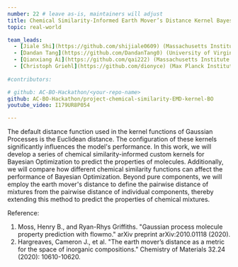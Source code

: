 ```yaml
---
number: 22 # leave as-is, maintainers will adjust
title: Chemical Similarity-Informed Earth Mover’s Distance Kernel Bayesian Optimization for Predicting the Properties of Molecules and Molecular Mixtures
topic: real-world

team_leads:
  - [Jiale Shi](https://github.com/shijiale0609) (Massachusetts Institute of Technology)
  - [Dandan Tang](https://github.com/DandanTang0) (University of Virginia)
  - [Qianxiang Ai](https://github.com/qai222) (Massachusetts Institute of Technology)
  - [Christoph Griehl](https://github.com/dionyce) (Max Planck Institute for Dynamics of Complex Technical Systems)
    
#contributors:

# github: AC-BO-Hackathon/<your-repo-name>
github: AC-BO-Hackathon/project-chemical-similarity-EMD-kernel-BO
youtube_video: I179UR8P054

---
```

The default distance function used in the kernel functions of Gaussian Processes is the Euclidean distance. The configuration of these kernels significantly influences the model's performance. In this work, we will develop a series of chemical similarity-informed custom kernels for Bayesian Optimization to predict the properties of molecules. Additionally, we will compare how different chemical similarity functions can affect the performance of Bayesian Optimization. Beyond pure components, we will employ the earth mover's distance to define the pairwise distance of mixtures from the pairwise distance of individual components, thereby extending this method to predict the properties of chemical mixtures.

Reference:

1. Moss, Henry B., and Ryan-Rhys Griffiths. "Gaussian process molecule property prediction with flowmo." arXiv preprint arXiv:2010.01118 (2020).
2. Hargreaves, Cameron J., et al. "The earth mover’s distance as a metric for the space of inorganic compositions." Chemistry of Materials 32.24 (2020): 10610-10620.
